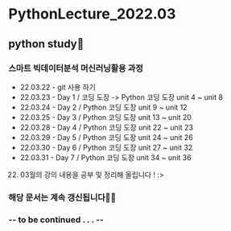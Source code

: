 # PythonLecture_2022.03
## python study👀
### 스마트 빅데이터분석 머신러닝활용 과정

- 22.03.22 - git 사용 하기
- 22.03.23 - Day 1 / 코딩 도장 -> Python 코딩 도장 unit 4 ~ unit 8
- 22.03.24 - Day 2 / Python 코딩 도장 unit 9 ~ unit 12
- 22.03.25 - Day 3 / Python 코딩 도장 unit 13 ~ unit 20
- 22.03.28 - Day 4 / Python 코딩 도장 unit 22 ~ unit 23
- 22.03.29 - Day 5 / Python 코딩 도장 unit 24 ~ unit 26
- 22.03.30 - Day 6 / Python 코딩 도장 unit 27 ~ unit 32
- 22.03.31 - Day 7 / Python 코딩 도장 unit 34 ~ unit 36



22. 03월의 강의 내용을 공부 및 정리해 올립니다 ! :>

### 해당 문서는 계속 갱신됩니다🤸‍♀️
### -- to be continued . . . --
